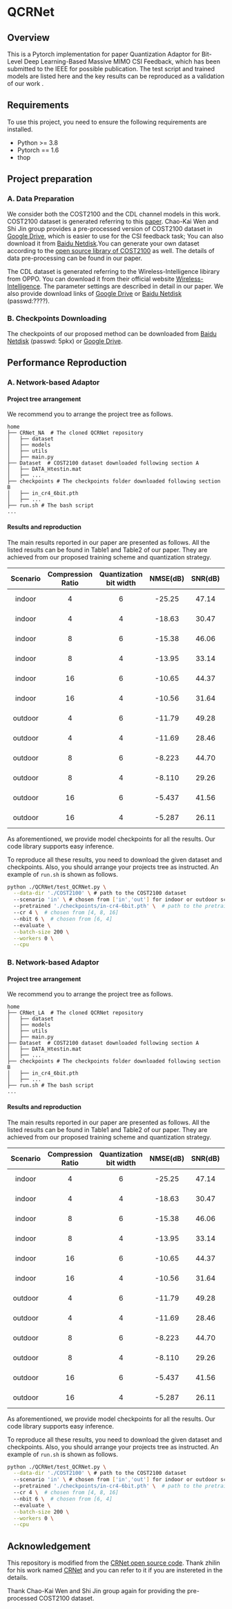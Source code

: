 # QCRNet
## Overview
This is a Pytorch implementation for paper Quantization Adaptor for Bit-Level Deep
Learning-Based Massive MIMO CSI Feedback, which has been submitted to the IEEE for possible publication. The test script and trained models are listed here and the key results can be reproduced as a validation of our work .
## Requirements
To use this project, you need to ensure the following requirements are installed.
- Python >= 3.8
- Pytorch == 1.6
- thop
## Project preparation
### A. Data Preparation
We consider both the COST2100 and the CDL channel models in this work.
COST2100 dataset is generated referring to this [paper](https://ieeexplore.ieee.org/document/6393523). Chao-Kai Wen and Shi Jin group provides a pre-processed version of COST2100 dataset in [Google Drive](https://drive.google.com/drive/folders/1_lAMLk_5k1Z8zJQlTr5NRnSD6ACaNRtj?usp=sharing), which is easier to use for the CSI feedback task; You can also download it from [Baidu Netdisk](https://pan.baidu.com/s/1Ggr6gnsXNwzD4ULbwqCmjA).You can generate your own dataset according to the [open source library of COST2100](https://github.com/cost2100/cost2100) as well. The details of data pre-processing can be found in our paper.

The CDL dataset is generated referring to the Wireless-Intelligence libirary from OPPO. You can download it from their official website [Wireless-Intelligence](https://wireless-intelligence.com/#/home). The parameter settings are described in detail in our paper. We also provide download links of [Google Drive]() or [Baidu Netdisk]() (passwd:????).


### B. Checkpoints Downloading
The checkpoints of our proposed method can be downloaded from [Baidu Netdisk](https://pan.baidu.com/s/1KjRYjHZdoX2SerWZkUOT6A) (passwd: 5pkx) or [Google Drive](https://drive.google.com/drive/folders/1vci-FVjjidIQxKpsc7d0pAu0AIiPwxom?usp=sharing).

## Performance Reproduction
### A. Network-based Adaptor
#### Project tree arrangement

We recommend you to arrange the project tree as follows.

```
home
├── CRNet_NA  # The cloned QCRNet repository
│   ├── dataset
│   ├── models
│   ├── utils
│   ├── main.py
├── Dataset  # COST2100 dataset downloaded following section A
│   ├── DATA_Htestin.mat
│   ├── ...
├── checkpoints # The checkpoints folder downloaded following section B
│   ├── in_cr4_6bit.pth
│   ├── ... 
├── run.sh # The bash script
...
```
#### Results and reproduction
The main results reported in our paper are presented as follows. All the listed results can be found in Table1 and Table2 of our paper. They are achieved from our proposed training scheme and quantization strategy.

Scenario | Compression Ratio | Quantization bit width | NMSE(dB) | SNR(dB) | Checkpoints
:--: | :--: | :--: | :--: | :--: | :--:
indoor | 4 | 6 | -25.25 | 47.14 | in-cr4-6bit.pth
indoor | 4 | 4 | -18.63 | 30.47 | in-cr4-4bit.pth
indoor | 8 | 6 | -15.38 | 46.06 | in-cr8-6bit.pth
indoor | 8 | 4 | -13.95 | 33.14 | in-cr8-4bit.pth
indoor | 16 | 6 | -10.65 | 44.37 | in-cr16-6bit.pth
indoor | 16 | 4 | -10.56 | 31.64 | in-cr16-4bit.pth
outdoor | 4 | 6 | -11.79 | 49.28 | out-cr4-6bit.pth
outdoor | 4 | 4 | -11.69 | 28.46 | out-cr4-4bit.pth
outdoor | 8 | 6 | -8.223 | 44.70 | out-cr8-6bit.pth
outdoor | 8 | 4 | -8.110 | 29.26 | out-cr8-4bit.pth
outdoor | 16 | 6 | -5.437 | 41.56 | out-cr16-6bit.pth
outdoor | 16 | 4 | -5.287 | 26.11 | out-cr16-4bit.pth

As aforementioned, we provide model checkpoints for all the results. Our code library supports easy inference. 

To reproduce all these results, you need to download the given dataset and checkpoints. Also, you should arrange your projects tree as instructed. An example of `run.sh` is shown as follows.

``` bash
python ./QCRNet/test_QCRNet.py \
  --data-dir './COST2100' \ # path to the COST2100 dataset
  --scenario 'in' \ # chosen from ['in','out'] for indoor or outdoor scenarios respectively
  --pretrained './checkpoints/in-cr4-6bit.pth' \  # path to the pretrained checkpoint
  --cr 4 \  # chosen from [4, 8, 16]
  --nbit 6 \  # chosen from [6, 4]
  --evaluate \
  --batch-size 200 \
  --workers 0 \
  --cpu
```

### B. Network-based Adaptor
#### Project tree arrangement

We recommend you to arrange the project tree as follows.

```
home
├── CRNet_LA  # The cloned QCRNet repository
│   ├── dataset
│   ├── models
│   ├── utils
│   ├── main.py
├── Dataset  # COST2100 dataset downloaded following section A
│   ├── DATA_Htestin.mat
│   ├── ...
├── checkpoints # The checkpoints folder downloaded following section B
│   ├── in_cr4_6bit.pth
│   ├── ... 
├── run.sh # The bash script
...
```
#### Results and reproduction
The main results reported in our paper are presented as follows. All the listed results can be found in Table1 and Table2 of our paper. They are achieved from our proposed training scheme and quantization strategy.

Scenario | Compression Ratio | Quantization bit width | NMSE(dB) | SNR(dB) | Checkpoints
:--: | :--: | :--: | :--: | :--: | :--:
indoor | 4 | 6 | -25.25 | 47.14 | in-cr4-6bit.pth
indoor | 4 | 4 | -18.63 | 30.47 | in-cr4-4bit.pth
indoor | 8 | 6 | -15.38 | 46.06 | in-cr8-6bit.pth
indoor | 8 | 4 | -13.95 | 33.14 | in-cr8-4bit.pth
indoor | 16 | 6 | -10.65 | 44.37 | in-cr16-6bit.pth
indoor | 16 | 4 | -10.56 | 31.64 | in-cr16-4bit.pth
outdoor | 4 | 6 | -11.79 | 49.28 | out-cr4-6bit.pth
outdoor | 4 | 4 | -11.69 | 28.46 | out-cr4-4bit.pth
outdoor | 8 | 6 | -8.223 | 44.70 | out-cr8-6bit.pth
outdoor | 8 | 4 | -8.110 | 29.26 | out-cr8-4bit.pth
outdoor | 16 | 6 | -5.437 | 41.56 | out-cr16-6bit.pth
outdoor | 16 | 4 | -5.287 | 26.11 | out-cr16-4bit.pth

As aforementioned, we provide model checkpoints for all the results. Our code library supports easy inference. 

To reproduce all these results, you need to download the given dataset and checkpoints. Also, you should arrange your projects tree as instructed. An example of `run.sh` is shown as follows.

``` bash
python ./QCRNet/test_QCRNet.py \
  --data-dir './COST2100' \ # path to the COST2100 dataset
  --scenario 'in' \ # chosen from ['in','out'] for indoor or outdoor scenarios respectively
  --pretrained './checkpoints/in-cr4-6bit.pth' \  # path to the pretrained checkpoint
  --cr 4 \  # chosen from [4, 8, 16]
  --nbit 6 \  # chosen from [6, 4]
  --evaluate \
  --batch-size 200 \
  --workers 0 \
  --cpu
```


## Acknowledgement

This repository is modified from the [CRNet open source code](https://github.com/Kylin9511/CRNet). Thank zhilin for his work named [CRNet](https://ieeexplore.ieee.org/document/9149229) and you can refer to it if you are instereted in the details. 

Thank Chao-Kai Wen and Shi Jin group again for providing the pre-processed COST2100 dataset.

